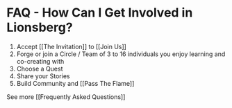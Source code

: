 # FAQ - How Can I Get Involved in Lionsberg?

1. Accept [[The Invitation]] to [[Join Us]]  
2. Forge or join a Circle / Team of 3 to 16 individuals you enjoy learning and co-creating with   
3. Choose a Quest  
4. Share your Stories  
5. Build Community and [[Pass The Flame]]  

See more [[Frequently Asked Questions]]  